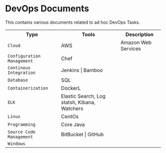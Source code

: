 # DevOps Documents
This contains various documents related to ad hoc DevOps Tasks.

<table>
  <tr>
    <th>Type</th>
    <th>Tools</th>
    <th>Description</th>
  </tr>
  <tr>
    <td><code>Cloud</code></td>
    <td>AWS</td>
    <td>Amazon Web Services</td>
  </tr>
  <tr>
    <td><code>Configuration Management</code></td>
    <td>Chef</td>
    <td></td>
  </tr>
  <tr>
    <td><code>Continous Integration</code></td>
    <td>Jenkins | Bamboo</td>
    <td></td>
  </tr>
  <tr>
    <td><code>Database</code></td>
    <td>SQL</td>
    <td></td>
  </tr>
  <tr>
    <td><code>Containerization</code></td>
    <td>DockerL</td>
    <td></td>
  </tr>
  <tr>
    <td><code>ELK</code></td>
    <td>Elastic Search, Log statsh, Kibana, Watchers</td>
    <td></td>
  </tr><tr>
    <td><code>Linux</code></td>
    <td>CentOs</td>
    <td></td>
  </tr>
  <tr>
    <td><code>Programming</code></td>
    <td>Core Java</td>
    <td></td>
  </tr>
  <tr>
    <td><code>Source Code Management</code></td>
    <td>BitBucket | GitHub</td>
    <td></td>
  </tr>
  <tr>
    <td><code>Windows</code></td>
    <td></td>
    <td></td>
  </tr>
</table>
